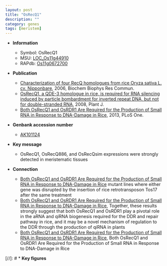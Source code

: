 ```yaml
---
layout: post
title: "OsRecQ1"
description: ""
category: genes
tags: [meristem]
---
```


* **Information**  
    + Symbol: OsRecQ1  
    + MSU: [LOC_Os11g44910](http://rice.plantbiology.msu.edu/cgi-bin/ORF_infopage.cgi?orf=LOC_Os11g44910)  
    + RAPdb: [Os11g0672700](http://rapdb.dna.affrc.go.jp/viewer/gbrowse_details/irgsp1?name=Os11g0672700)  

* **Publication**  
    + [Characterization of four RecQ homologues from rice Oryza sativa L. cv. Nipponbare](http://www.ncbi.nlm.nih.gov/pubmed?term=Characterization+of+four+RecQ+homologues+from+rice+Oryza+sativa+L.+cv.+Nipponbare%5BTitle%5D), 2006, Biochem Biophys Res Commun.
    + [OsRecQ1, a QDE-3 homologue in rice, is required for RNA silencing induced by particle bombardment for inverted repeat DNA, but not for double-stranded RNA](http://www.ncbi.nlm.nih.gov/pubmed?term=OsRecQ1,+a+QDE-3+homologue+in+rice,+is+required+for+RNA+silencing+induced+by+particle+bombardment+for+inverted+repeat+DNA,+but+not+for+double-stranded+RNA%5BTitle%5D), 2008, Plant J.
    + [Both OsRecQ1 and OsRDR1 Are Required for the Production of Small RNA in Response to DNA-Damage in Rice](http://www.ncbi.nlm.nih.gov/pubmed?term=Both+OsRecQ1+and+OsRDR1+Are+Required+for+the+Production+of+Small+RNA+in+Response+to+DNA-Damage+in+Rice%5BTitle%5D), 2013, PLoS One.

* **Genbank accession number**  
    + [AK101124](http://www.ncbi.nlm.nih.gov/nuccore/AK101124)

* **Key message**  
    + OsRecQ1, OsRecQ886, and OsRecQsim expressions were strongly detected in meristematic tissues

* **Connection**  
    + [Both OsRecQ1 and OsRDR1 Are Required for the Production of Small RNA in Response to DNA-Damage in Rice](RNA-dependent+RNA+polymerase+homologue) mutant lines where either gene was disrupted by the insertion of rice retrotransposon Tos17 after the same treatment
    + [Both OsRecQ1 and OsRDR1 Are Required for the Production of Small RNA in Response to DNA-Damage in Rice](http://www.ncbi.nlm.nih.gov/pubmed?term=Both+OsRecQ1+and+OsRDR1+Are+Required+for+the+Production+of+Small+RNA+in+Response+to+DNA-Damage+in+Rice%5BTitle%5D), Together, these results strongly suggest that both OsRecQ1 and OsRDR1 play a pivotal role in the aRNA and qiRNA biogenesis required for the DDR and repair pathway in rice, and it may be a novel mechanism of regulation to the DDR through the production of qiRNA in plants
    + [Both OsRecQ1 and OsRDR1 Are Required for the Production of Small RNA in Response to DNA-Damage in Rice](http://www.ncbi.nlm.nih.gov/pubmed?term=Both+OsRecQ1+and+OsRDR1+Are+Required+for+the+Production+of+Small+RNA+in+Response+to+DNA-Damage+in+Rice%5BTitle%5D), Both OsRecQ1 and OsRDR1 Are Required for the Production of Small RNA in Response to DNA-Damage in Rice

[//]: # * **Key figures**  


